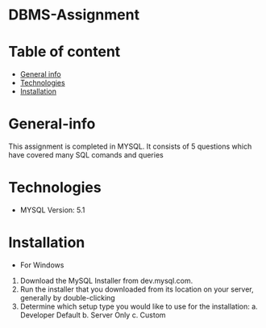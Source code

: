 # DBMS-Assignment

# Table of content
* [General info](#general-info)
* [Technologies](#technologies)
* [Installation](#installation)

# General-info
This assignment is completed in MYSQL. It consists of 5 questions which have covered many SQL comands and queries

# Technologies
* MYSQL Version: 5.1

# Installation
* For Windows
1. Download the MySQL Installer from dev.mysql.com.
2. Run the installer that you downloaded from its location on your server, generally by double-clicking
3. Determine which setup type you would like to use for the installation: 
a. Developer Default
b. Server Only
c. Custom
